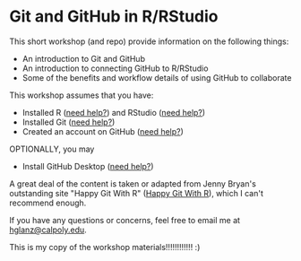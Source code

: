 
# Git and GitHub in R/RStudio

This short workshop (and repo) provide information on the following things:

* An introduction to Git and GitHub
* An introduction to connecting GitHub to R/RStudio
* Some of the benefits and workflow details of using GitHub to collaborate

This workshop assumes that you have:

* Installed R ([need help?](https://www.r-project.org/)) and RStudio ([need help?](https://www.rstudio.com/products/rstudio/download/))
* Installed Git ([need help?](https://happygitwithr.com/install-git.html))
* Created an account on GitHub ([need help?](https://github.com/))

OPTIONALLY, you may

* Install GitHub Desktop ([need help?](https://desktop.github.com/))

A great deal of the content is taken or adapted from Jenny Bryan's outstanding site "Happy Git With R" ([Happy Git With R](https://happygitwithr.com/)), which I can't recommend enough.

If you have any questions or concerns, feel free to email me at hglanz@calpoly.edu.

This is my copy of the workshop materials!!!!!!!!!!!! :)